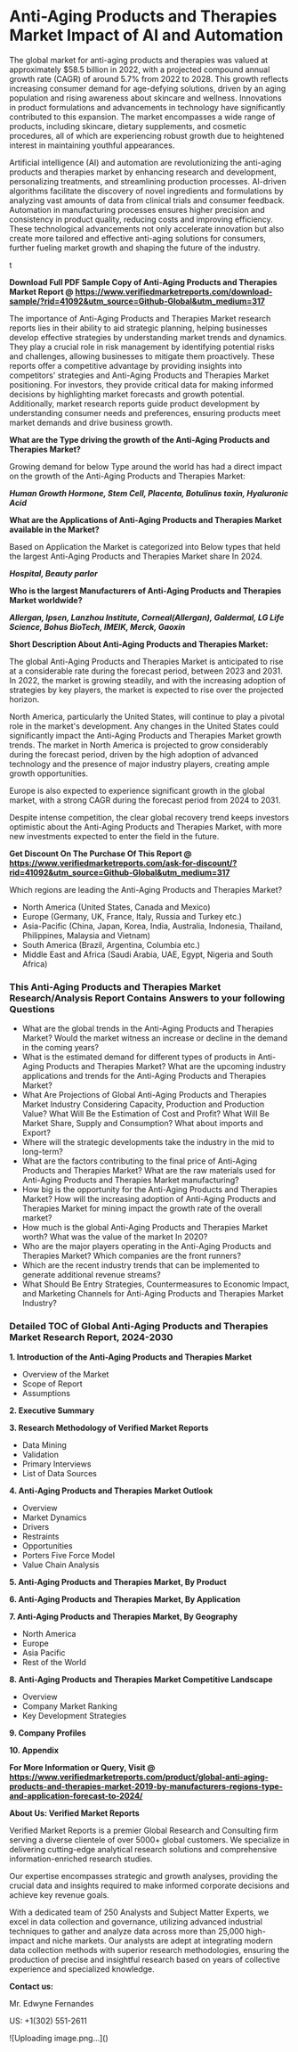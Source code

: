 <h1>Anti-Aging Products and Therapies Market Impact of AI and Automation</h1><p>The global market for anti-aging products and therapies was valued at approximately $58.5 billion in 2022, with a projected compound annual growth rate (CAGR) of around 5.7% from 2022 to 2028. This growth reflects increasing consumer demand for age-defying solutions, driven by an aging population and rising awareness about skincare and wellness. Innovations in product formulations and advancements in technology have significantly contributed to this expansion. The market encompasses a wide range of products, including skincare, dietary supplements, and cosmetic procedures, all of which are experiencing robust growth due to heightened interest in maintaining youthful appearances.</p><p>Artificial intelligence (AI) and automation are revolutionizing the anti-aging products and therapies market by enhancing research and development, personalizing treatments, and streamlining production processes. AI-driven algorithms facilitate the discovery of novel ingredients and formulations by analyzing vast amounts of data from clinical trials and consumer feedback. Automation in manufacturing processes ensures higher precision and consistency in product quality, reducing costs and improving efficiency. These technological advancements not only accelerate innovation but also create more tailored and effective anti-aging solutions for consumers, further fueling market growth and shaping the future of the industry.</p>t</p><p id="" class=""><strong>Download Full PDF Sample Copy of Anti-Aging Products and Therapies Market Report @ <a href="https://www.verifiedmarketreports.com/download-sample/?rid=41092&utm_source=Github-Global&utm_medium=317" target="_blank">https://www.verifiedmarketreports.com/download-sample/?rid=41092&utm_source=Github-Global&utm_medium=317</a></strong></p><p>The importance of&nbsp;Anti-Aging Products and Therapies Market research reports lies in their ability to aid strategic planning, helping businesses develop effective strategies by understanding market trends and dynamics. They play a crucial role in risk management by identifying potential risks and challenges, allowing businesses to mitigate them proactively. These reports offer a competitive advantage by providing insights into competitors' strategies and Anti-Aging Products and Therapies Market positioning. For investors, they provide critical data for making informed decisions by highlighting market forecasts and growth potential. Additionally, market research reports guide product development by understanding consumer needs and preferences, ensuring products meet market demands and drive business growth.</p><p><strong>What are the&nbsp;Type driving the growth of the Anti-Aging Products and Therapies Market?</strong></p><p id="" class="">Growing demand for below Type around the world has had a direct impact on the growth of the Anti-Aging Products and Therapies Market:</p><em><strong>Human Growth Hormone, Stem Cell, Placenta, Botulinus toxin, Hyaluronic Acid</strong></em></p><strong>What are the&nbsp;Applications&nbsp;of Anti-Aging Products and Therapies Market available in the Market?</strong></p><p id="" class="">Based on Application the Market is categorized into Below types that held the largest Anti-Aging Products and Therapies Market share In 2024.</p><em><strong>Hospital, Beauty parlor</strong></em></p><strong>Who is the largest Manufacturers of Anti-Aging Products and Therapies Market worldwide?</strong></p><p><em><strong>Allergan, Ipsen, Lanzhou Institute, Corneal(Allergan), Galdermal, LG Life Science, Bohus BioTech, IMEIK, Merck, Gaoxin</strong></em></p><p id="" class=""><strong>Short Description About Anti-Aging Products and Therapies Market:</strong></p><p>The global Anti-Aging Products and Therapies Market is anticipated to rise at a considerable rate during the forecast period, between 2023 and 2031. In 2022, the market is growing steadily, and with the increasing adoption of strategies by key players, the market is expected to rise over the projected horizon.</p><p>North America, particularly the United States, will continue to play a pivotal role in the market's development. Any changes in the United States could significantly impact the Anti-Aging Products and Therapies Market growth trends. The market in North America is projected to grow considerably during the forecast period, driven by the high adoption of advanced technology and the presence of major industry players, creating ample growth opportunities.</p><p>Europe is also expected to experience significant growth in the global market, with a strong CAGR during the forecast period from 2024 to 2031.</p><p>Despite intense competition, the clear global recovery trend keeps investors optimistic about the Anti-Aging Products and Therapies Market, with more new investments expected to enter the field in the future.</p><p id="" class=""><strong>Get Discount On The Purchase Of This Report @ <a href="https://www.verifiedmarketreports.com/ask-for-discount/?rid=41092&utm_source=Github-Global&utm_medium=317" target="_blank">https://www.verifiedmarketreports.com/ask-for-discount/?rid=41092&utm_source=Github-Global&utm_medium=317</a></strong></p>Which regions are leading the Anti-Aging Products and Therapies Market?</p><ul><li>North America (United States, Canada and Mexico)</li><li>Europe (Germany, UK, France, Italy, Russia and Turkey etc.)</li><li>Asia-Pacific (China, Japan, Korea, India, Australia, Indonesia, Thailand, Philippines, Malaysia and Vietnam)</li><li>South America (Brazil, Argentina, Columbia etc.)</li><li>Middle East and Africa (Saudi Arabia, UAE, Egypt, Nigeria and South Africa)</li></ul><h3 id="" class="">This Anti-Aging Products and Therapies Market Research/Analysis Report Contains Answers to your following Questions</h3><ul><li>What are the global trends in the Anti-Aging Products and Therapies Market? Would the market witness an increase or decline in the demand in the coming years?</li><li>What is the estimated demand for different types of products in Anti-Aging Products and Therapies Market? What are the upcoming industry applications and trends for the Anti-Aging Products and Therapies Market?</li><li>What Are Projections of Global Anti-Aging Products and Therapies Market Industry Considering Capacity, Production and Production Value? What Will Be the Estimation of Cost and Profit? What Will Be Market Share, Supply and Consumption? What about imports and Export?</li><li>Where will the strategic developments take the industry in the mid to long-term?</li><li>What are the factors contributing to the final price of Anti-Aging Products and Therapies Market? What are the raw materials used for Anti-Aging Products and Therapies Market manufacturing?</li><li>How big is the opportunity for the Anti-Aging Products and Therapies Market? How will the increasing adoption of Anti-Aging Products and Therapies Market for mining impact the growth rate of the overall market?</li><li>How much is the global Anti-Aging Products and Therapies Market worth? What was the value of the market In 2020?</li><li>Who are the major players operating in the Anti-Aging Products and Therapies Market? Which companies are the front runners?</li><li>Which are the recent industry trends that can be implemented to generate additional revenue streams?</li><li>What Should Be Entry Strategies, Countermeasures to Economic Impact, and Marketing Channels for Anti-Aging Products and Therapies Market Industry?</li></ul><h3 id="" class="">Detailed TOC of Global Anti-Aging Products and Therapies Market Research Report, 2024-2030</h3><p id="" class=""><strong>1. Introduction of the Anti-Aging Products and Therapies Market</strong></p><ul><li>Overview of the Market</li><li>Scope of Report</li><li>Assumptions</li></ul><p id="" class=""><strong>2. Executive Summary</strong></p><p id="" class=""><strong>3. Research Methodology of Verified Market Reports</strong></p><ul><li>Data Mining</li><li>Validation</li><li>Primary Interviews</li><li>List of Data Sources</li></ul><p id="" class=""><strong>4. Anti-Aging Products and Therapies Market Outlook</strong></p><ul><li>Overview</li><li>Market Dynamics</li><li>Drivers</li><li>Restraints</li><li>Opportunities</li><li>Porters Five Force Model</li><li>Value Chain Analysis</li></ul><p id="" class=""><strong>5. Anti-Aging Products and Therapies Market, By Product</strong></p><p id="" class=""><strong>6. Anti-Aging Products and Therapies Market, By Application</strong></p><p id="" class=""><strong>7. Anti-Aging Products and Therapies Market, By Geography</strong></p><ul><li>North America</li><li>Europe</li><li>Asia Pacific</li><li>Rest of the World</li></ul><p id="" class=""><strong>8. Anti-Aging Products and Therapies Market Competitive Landscape</strong></p><ul><li>Overview</li><li>Company Market Ranking</li><li>Key Development Strategies</li></ul><p id="" class=""><strong>9. Company Profiles</strong></p><p id="" class=""><strong>10. Appendix</strong></p><p id="" class=""><strong>For More Information or Query, Visit @ <a href="https://www.verifiedmarketreports.com/product/global-anti-aging-products-and-therapies-market-2019-by-manufacturers-regions-type-and-application-forecast-to-2024/" target="_blank">https://www.verifiedmarketreports.com/product/global-anti-aging-products-and-therapies-market-2019-by-manufacturers-regions-type-and-application-forecast-to-2024/</a></strong></p><p id="" class=""><strong>About Us: Verified Market Reports</strong></p><p id="" class="">Verified Market Reports is a premier Global Research and Consulting firm serving a diverse clientele of over 5000+ global customers. We specialize in delivering cutting-edge analytical research solutions and comprehensive information-enriched research studies.</p><p id="" class="">Our expertise encompasses strategic and growth analyses, providing the crucial data and insights required to make informed corporate decisions and achieve key revenue goals.</p><p id="" class="">With a dedicated team of 250 Analysts and Subject Matter Experts, we excel in data collection and governance, utilizing advanced industrial techniques to gather and analyze data across more than 25,000 high-impact and niche markets. Our analysts are adept at integrating modern data collection methods with superior research methodologies, ensuring the production of precise and insightful research based on years of collective experience and specialized knowledge.</p><p id="" class=""><strong>Contact us:</strong></p><p id="" class="">Mr. Edwyne Fernandes</p><p id="" class="">US: +1(302) 551-2611</p>
![Uploading image.png…]()
